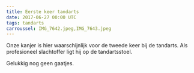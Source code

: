 ```yaml
---
title: Eerste keer tandarts
date: 2017-06-27 00:00 UTC
tags: tandarts
carroussel: IMG_7642.jpeg,IMG_7643.jpeg
---
```

Onze kanjer is hier waarschijnlijk voor de tweede keer bij de tandarts. Als profesioneel slachtoffer ligt hij op de tandartsstoel.

Gelukkig nog geen gaatjes.


